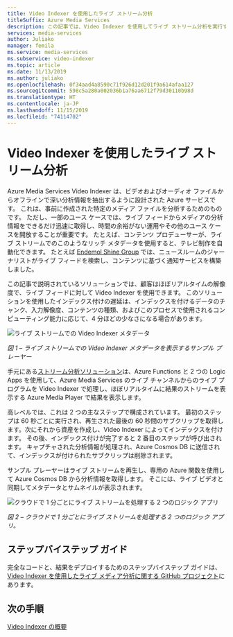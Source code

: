 ```yaml
---
title: Video Indexer を使用したライブ ストリーム分析
titleSuffix: Azure Media Services
description: この記事では、Video Indexer を使用してライブ ストリーム分析を実行する方法について説明します。
services: media-services
author: Juliako
manager: femila
ms.service: media-services
ms.subservice: video-indexer
ms.topic: article
ms.date: 11/13/2019
ms.author: juliako
ms.openlocfilehash: 0f34aad4a8590c71f926d12d201f9a614afaa127
ms.sourcegitcommit: 598c5a280a002036b1a76aa6712f79d30110b98d
ms.translationtype: HT
ms.contentlocale: ja-JP
ms.lasthandoff: 11/15/2019
ms.locfileid: "74114702"
---
```

# <a name="live-stream-analysis-with-video-indexer"></a>Video Indexer を使用したライブ ストリーム分析

Azure Media Services Video Indexer は、ビデオおよびオーディオ ファイルからオフラインで深い分析情報を抽出するように設計された Azure サービスです。 これは、事前に作成された特定のメディア ファイルを分析するためのものです。 ただし、一部のユース ケースでは、ライブ フィードからメディアの分析情報をできるだけ迅速に取得し、時間の余裕がない運用やその他のユース ケースを開放することが重要です。 たとえば、コンテンツ プロデューサーが、ライブ ストリームでのこのようなリッチ メタデータを使用すると、テレビ制作を自動化できます。 たとえば [Endemol Shine Group](https://customers.microsoft.com/story/esg-media-telecommunications-azure) では、ニュースルームのジャーナリストがライブ フィードを検索し、コンテンツに基づく通知サービスを構築しました。

この記事で説明されているソリューションでは、顧客はほぼリアルタイムの解像度で、ライブ フィードに対して Video Indexer を使用できます。 このソリューションを使用したインデックス付けの遅延は、インデックスを付けるデータのチャンク、入力解像度、コンテンツの種類、およびこのプロセスで使用されるコンピューティング能力に応じて、4 分ほどの少なさになる場合があります。

![ライブ ストリームでの Video Indexer メタデータ](./media/live-stream-analysis/live-stream-analysis01.png)

*図 1 – ライブ ストリームでの Video Indexer メタデータを表示するサンプル プレーヤー*

手元にある[ストリーム分析ソリューション](https://github.com/Azure-Samples/media-services-dotnet-functions-integration/blob/master/media-functions-for-logic-app/LiveStreamAnalysis.md)は、Azure Functions と 2 つの Logic Apps を使用して、Azure Media Services のライブ チャンネルからのライブ プログラムを Video Indexer で処理し、ほぼリアルタイムに結果のストリームを表示する Azure Media Player で結果を表示します。

高レベルでは、これは 2 つの主なステップで構成されています。 最初のステップは 60 秒ごとに実行され、再生された最後の 60 秒間のサブクリップを取得します。次にそれから資産を作成し、Video Indexer によってインデックスを付けます。 その後、インデックス付けが完了すると 2 番目のステップが呼び出されます。 キャプチャされた分析情報が処理され、Azure Cosmos DB に送信されて、インデックスが付けられたサブクリップは削除されます。

サンプル プレーヤーはライブ ストリームを再生し、専用の Azure 関数を使用して Azure Cosmos DB から分析情報を取得します。 そこには、ライブ ビデオと同期してメタデータとサムネイルが表示されます。

![クラウドで 1 分ごとにライブ ストリームを処理する 2 つのロジック アプリ](./media/live-stream-analysis/live-stream-analysis02.png)

*図 2 – クラウドで 1 分ごとにライブ ストリームを処理する 2 つのロジック アプリ。*

## <a name="step-by-step-guide"></a>ステップバイステップ ガイド 

完全なコードと、結果をデプロイするためのステップバイステップ ガイドは、[Video Indexer を使用したライブ メディア分析に関する GitHub プロジェクト](https://aka.ms/livestreamanalysis)にあります。 

## <a name="next-steps"></a>次の手順

[Video Indexer の概要](video-indexer-overview.md)
